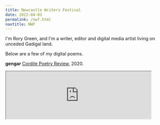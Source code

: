 ```yaml
---
title: Newcastle Writers Festival
date: 2022-04-03
permalink: /nwf.html
navtitle: NWF
---
```


I'm Rory Green, and I'm a writer, editor and digital media artist living on unceded Gadigal land.

Below are a few of my digital poems.

**gengar**
[Cordite Poetry Review](http://cordite.org.au/poetry/propaganda/gengar/), 2020.

<iframe style="width: 90%" src="https://media.cordite.org.au/gengar/">


<style>
    iframe {
        width: 90%;
        height: 700px;
        border: 1px solid red;
    }
    </style>